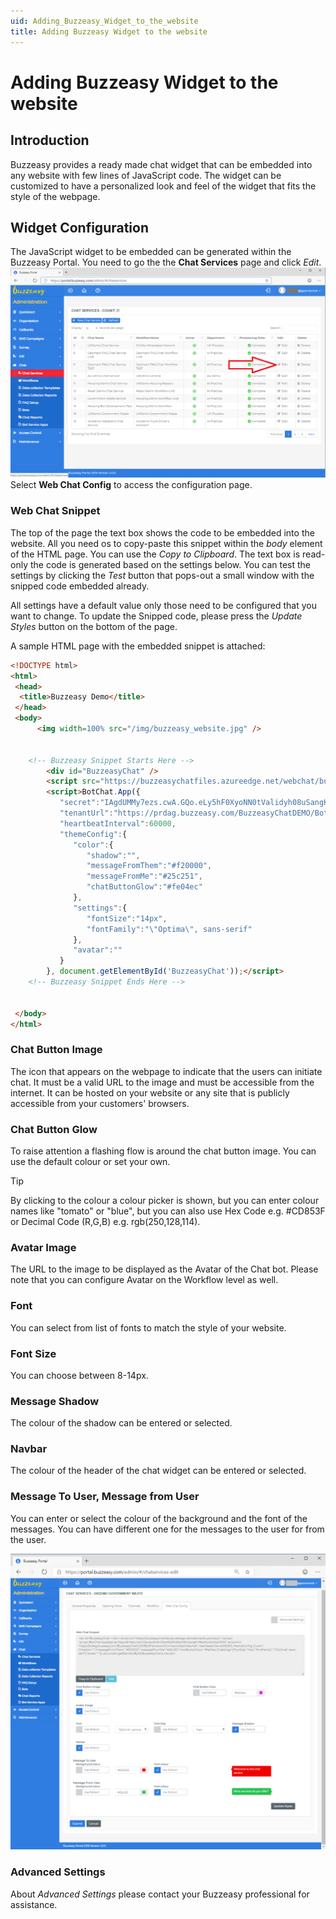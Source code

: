 ```yaml
---
uid: Adding_Buzzeasy_Widget_to_the_website
title: Adding Buzzeasy Widget to the website
---
```


# Adding Buzzeasy Widget to the website

## Introduction

Buzzeasy provides a ready made chat widget that can be embedded into any website with few lines of JavaScript code. The widget can be customized to have a personalized look and feel of the widget that fits the style of the webpage.

## Widget Configuration

The JavaScript widget to be embedded can be generated within the Buzzeasy Portal. You need to go the the **Chat Services** page and click *Edit*.
![List of Chat Services](attachments/Adding_Buzzeasy_Widget_to_the_website/Chat_Services_Edit.png)
Select **Web Chat Config** to access the configuration page.

### Web Chat Snippet

The top of the page the text box shows the code to be embedded into the website. All you need os to copy-paste this snippet within the *body* element of the HTML page. You can use the *Copy to Clipboard*. The text box is read-only the code is generated based on the settings below. You can test the settings by clicking the *Test* button that pops-out a small window with the snipped code embedded already.

All settings have a default value only those need to be configured that you want to change. To update the Snipped code, please press the *Update Styles* button on the bottom of the page.

A sample HTML page with the embedded snippet is attached:

````html
<!DOCTYPE html>
<html>
 <head>
  <title>Buzzeasy Demo</title>
 </head>
 <body>
      <img width=100% src="/img/buzzeasy_website.jpg" />


    <!-- Buzzeasy Snippet Starts Here -->
        <div id="BuzzeasyChat" />
        <script src="https://buzzeasychatfiles.azureedge.net/webchat/buzzchat.js" ></script>
        <script>BotChat.App({  
           "secret":"IAgdUMMy7ezs.cwA.GQo.eLy5hF0XyoNN0tValidyh08uSangK-HRpXNeMj0SemmireGWiM",
           "tenantUrl":"https://prdag.buzzeasy.com/BuzzeasyChatDEMO/BotFrameworkConnector/api/webchat",
           "heartbeatInterval":60000,
           "themeConfig":{  
              "color":{  
                 "shadow":"",
                 "messageFromThem":"#f20000",
                 "messageFromMe":"#25c251",
                 "chatButtonGlow":"#fe04ec"
              },
              "settings":{  
                 "fontSize":"14px",
                 "fontFamily":"\"Optima\", sans-serif"
              },
              "avatar":""
           }
        }, document.getElementById('BuzzeasyChat'));</script>
    <!-- Buzzeasy Snippet Ends Here -->


 </body>
</html>
````

### Chat Button Image

The icon that appears on the webpage to indicate that the users can initiate chat. It must be a valid URL to the image and must be accessible from the internet. It can be hosted on your website or any site that is publicly accessible from your customers' browsers.

### Chat Button Glow

To raise attention a flashing flow is around the chat button image. You can use the default colour or set your own. 

>[!TIP]
>By clicking to the colour a colour picker is shown, but you can enter colour names like "tomato" or "blue", but you can also use Hex Code e.g. #CD853F or Decimal Code (R,G,B) e.g. rgb(250,128,114).


### Avatar Image

The URL to the image to be displayed as the Avatar of the Chat bot. Please note that you can configure Avatar on the Workflow level as well.

### Font

You can select from list of fonts to match the style of your website.

### Font Size

You can choose between 8-14px.

### Message Shadow

The colour of the shadow can be entered or selected.

### Navbar

The colour of the header of the chat widget can be entered or selected.

### Message To User, Message from User

You can enter or select the colour of the background and the font of the messages. You can have different one for the messages to the user for from the user.

![List of Chat Services](attachments/Adding_Buzzeasy_Widget_to_the_website/Chat_Services_Widget_Snippet_Configuration.png)
### Advanced Settings

About *Advanced Settings* please contact your Buzzeasy professional for assistance.
